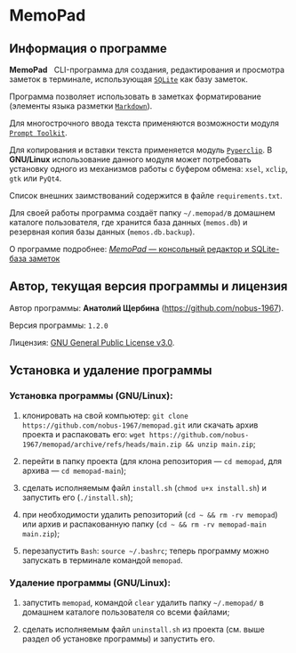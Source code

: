 # MemoPad

## Информация о программе

**MemoPad** &nbsp; CLI-программа для создания, редактирования и просмотра заметок в терминале, использующая [`SQLite`](https://www.sqlite.org) как базу заметок.

Программа позволяет использовать в заметках форматирование (элементы языка 
разметки [`Markdown`](https://www.markdownguide.org/basic-syntax)).

Для многострочного ввода текста применяются возможности модуля [`Prompt Toolkit`](https://github.com/prompt-toolkit/python-prompt-toolkit).

Для копирования и вставки текста применяется модуль [`Pyperclip`](https://pyperclip.readthedocs.io/en/latest). В **GNU/Linux** использование данного модуля может потребовать установку одного из механизмов работы с буфером обмена: `xsel`, `xclip`, `gtk` или `PyQt4`.

Список внешних заимствований содержится в файле `requirements.txt`.

Для своей работы программа создаёт папку `~/.memopad/`в домашнем каталоге пользователя, где хранится база данных (`memos.db`) и резервная копия базы данных (`memos.db.backup`).

О программе подробнее: [*MemoPad* — консольный редактор и SQLite-база  заметок](https://avshcherbina.ru/#memopad)

## Автор, текущая версия программы и лицензия

Автор программы: **Анатолий Щербина** (https://github.com/nobus-1967).

Версия программы: `1.2.0`

Лицензия: [GNU General Public License v3.0](LICENSE.md).

## Установка и удаление программы

### Установка программы (GNU/Linux):

1) клонировать на свой компьютер: `git clone https://github.com/nobus-1967/memopad.git` или скачать архив проекта и распаковать его: `wget https://github.com/nobus-1967/memopad/archive/refs/heads/main.zip && unzip main.zip`; 

2) перейти в папку проекта (для клона репозитория &mdash; `cd memopad`, для архива &mdash; `cd memopad-main`);

3) сделать исполняемым файл `install.sh` (`chmod u+x install.sh`) и запустить его (`./install.sh`);

4) при необходимости удалить репозиторий (`cd ~ && rm -rv memopad`) или архив и распакованную папку (`cd ~ && rm -rv memopad-main main.zip`);

5) перезапустить `Bash`: `source ~/.bashrc`; теперь программу можно запускать в терминале командой `memopad`.

### Удаление программы (GNU/Linux):

1) запустить `memopad`, командой `clear` удалить папку `~/.memopad/` в домашнем каталоге пользователя со всеми файлами; 

2) сделать исполняемым файл `uninstall.sh` из проекта (см. выше раздел об установке программы) и запустить его.
